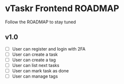 # vTaskr Frontend ROADMAP

Follow the ROADMAP to stay tuned

## v1.0
- [ ] User can register and login with 2FA
- [ ] User can create a task
- [ ] User can create a tag
- [ ] User can list next tasks
- [ ] User can mark task as done
- [ ] User can manage tags
